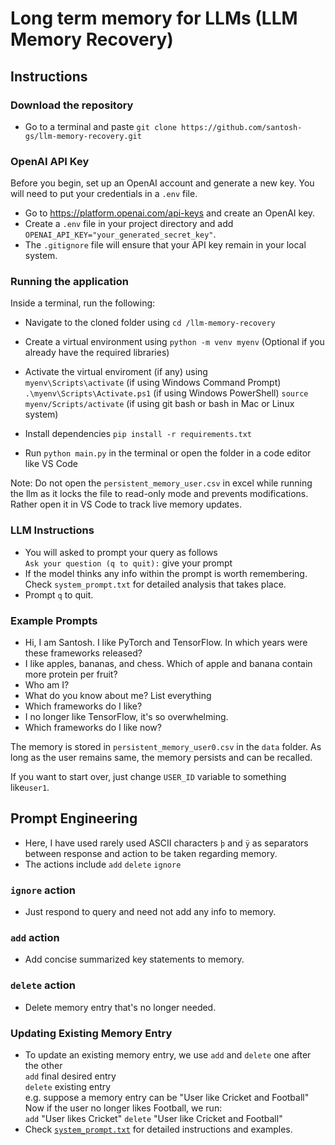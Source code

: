 # Long term memory for LLMs (LLM Memory Recovery)

## Instructions
### Download the repository
* Go to a terminal and paste `git clone https://github.com/santosh-gs/llm-memory-recovery.git`

### OpenAI API Key
Before you begin, set up an OpenAI account and generate a new key. You will need to put your credentials in a `.env` file.
* Go to https://platform.openai.com/api-keys and create an OpenAI key.
* Create a `.env` file in your project directory and add `OPENAI_API_KEY="your_generated_secret_key"`.
* The `.gitignore` file will ensure that your API key remain in your local system.

### Running the application
Inside a terminal, run the following:
* Navigate to the cloned folder using `cd /llm-memory-recovery`
* Create a virtual environment using `python -m venv myenv` (Optional if you already have the required libraries)
* Activate the virtual enviroment (if any) using  
`myenv\Scripts\activate` (if using Windows Command Prompt)  
`.\myenv\Scripts\Activate.ps1` (if using Windows PowerShell)
`source myenv/Scripts/activate` (if using git bash or bash in Mac or Linux system)  

* Install dependencies `pip install -r requirements.txt`
* Run `python main.py` in the terminal or open the folder in a code editor like VS Code

Note: Do not open the `persistent_memory_user.csv` in excel while running the llm as it locks the file to read-only mode and prevents modifications.  
Rather open it in VS Code to track live memory updates.


### LLM Instructions
* You will asked to prompt your query as follows  
`Ask your question (q to quit):` give your prompt  
* If the model thinks any info within the prompt is worth remembering. Check `system_prompt.txt` for detailed analysis that takes place.
* Prompt `q` to quit.

### Example Prompts
* Hi, I am Santosh. I like PyTorch and TensorFlow. In which years were these frameworks released?
* I like apples, bananas, and chess. Which of apple and banana contain more protein per fruit?
* Who am I?
* What do you know about me? List everything
* Which frameworks do I like?
* I no longer like TensorFlow, it's so overwhelming.
* Which frameworks do I like now?

The memory is stored in `persistent_memory_user0.csv` in the `data` folder. As long as the user remains same, the memory persists and can be recalled.  

If you want to start over, just change `USER_ID` variable to something like`user1`.

## Prompt Engineering
* Here, I have used rarely used ASCII characters `þ` and `ÿ` as separators between response and action to be taken regarding memory.
* The actions include `add` `delete` `ignore` 

### `ignore` action
* Just respond to query and need not add any info to memory.

### `add` action
* Add concise summarized key statements to memory.

### `delete` action
* Delete memory entry that's no longer needed.

### Updating Existing Memory Entry
* To update an existing memory entry, we use `add` and `delete` one after the other  
`add` final desired entry  
`delete` existing entry  
e.g. suppose a memory entry can be "User like Cricket and Football" 
Now if the user no longer likes Football, we run:  
`add` "User likes Cricket"
`delete` "User like Cricket and Football"
* Check [`system_prompt.txt`](https://github.com/santosh-gs/llm-memory-recovery/blob/main/system_prompt.txt) for detailed instructions and examples.